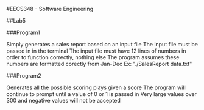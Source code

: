 #EECS348 - Software Engineering

##Lab5

###Program1

Simply generates a sales report based on an input file
The input file must be passed in in the terminal
The input file must have 12 lines of numbers in order to function correctly, nothing else
The program assumes these numbers are formatted corectly from Jan-Dec
Ex: "./SalesReport data.txt"

###Program2

Generates all the possible scoring plays given a score
The program will continue to prompt until a value of 0 or 1 is passed in
Very large values over 300 and negative values will not be accepted
